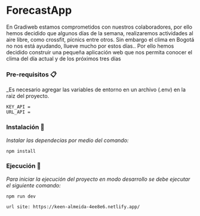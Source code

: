# ForecastApp
En Gradiweb estamos comprometidos con nuestros colaboradores, por ello hemos decidido que algunos días de la semana, realizaremos actividades al aire libre, como crossfit, pícnics entre otros. Sin embargo el clima en Bogotá no nos está ayudando, llueve mucho por estos días..
Por ello hemos decidido construir una pequeña aplicación web que nos permita conocer el clima del día actual y de los próximos tres días


### Pre-requisitos 📋

_Es necesario agregar las variables de entorno en un archivo (.env) en la raiz del proyecto. 

```
KEY_API = 
URL_API =

```
### Instalación 🔧

_Instalar las dependecias por medio del comando:_

```
npm install
```

### Ejecución 🚀

_Para iniciar la ejecución del proyecto en modo desarrollo se debe ejecutar el siguiente comando:_

```
npm run dev
```
```
url site: https://keen-almeida-4ee8e6.netlify.app/
```


